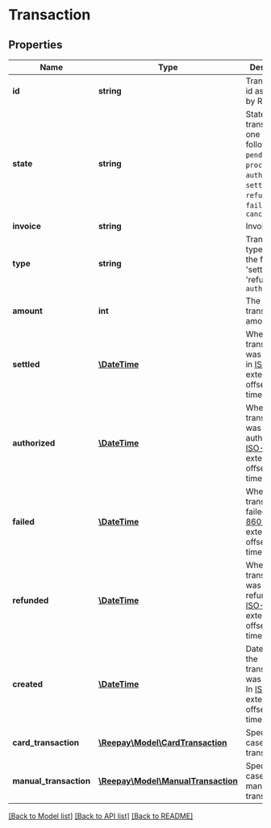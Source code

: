 # Transaction

## Properties
Name | Type | Description | Notes
------------ | ------------- | ------------- | -------------
**id** | **string** | Transaction id assigned by Reepay |
**state** | **string** | State of the transaction, one of the following: `pending`, `processing`, `authorized`, `settled`, `refunded`, `failed`, `cancelled` |
**invoice** | **string** | Invoice id |
**type** | **string** | Transaction type, one of the following: &#39;settle&#39;, &#39;refund&#39;, `authorization` |
**amount** | **int** | The transaction amount |
**settled** | [**\DateTime**](\DateTime.md) | When the transaction was settled, in [ISO-8601](http://en.wikipedia.org/wiki/ISO_8601) extended offset date-time format. |
**authorized** | [**\DateTime**](\DateTime.md) | When the transaction was authorized, in [ISO-8601](http://en.wikipedia.org/wiki/ISO_8601) extended offset date-time format. | [optional]
**failed** | [**\DateTime**](\DateTime.md) | When the transaction failed, in [ISO-8601](http://en.wikipedia.org/wiki/ISO_8601) extended offset date-time format. |
**refunded** | [**\DateTime**](\DateTime.md) | When the transaction was refunded, in [ISO-8601](http://en.wikipedia.org/wiki/ISO_8601) extended offset date-time format. |
**created** | [**\DateTime**](\DateTime.md) | Date when the transaction was created. In [ISO-8601](http://en.wikipedia.org/wiki/ISO_8601) extended offset date-time format. |
**card_transaction** | [**\Reepay\Model\CardTransaction**](CardTransaction.md) | Specifics in case of card transaction | [optional]
**manual_transaction** | [**\Reepay\Model\ManualTransaction**](ManualTransaction.md) | Specifics in case of manual transaction | [optional]

[[Back to Model list]](../README.md#documentation-for-models) [[Back to API list]](../README.md#documentation-for-api-endpoints) [[Back to README]](../README.md)


